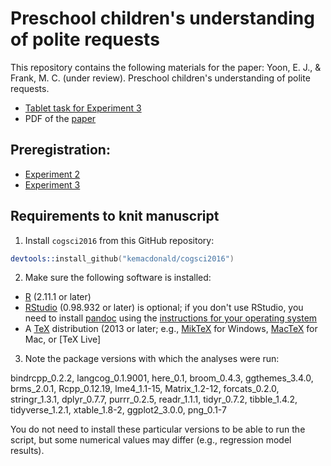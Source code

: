 Preschool children's understanding of polite requests
===

This repository contains the following materials for the paper: 
Yoon, E. J., & Frank, M. C. (under review). Preschool children's understanding of polite requests. 

  * [Tablet task for Experiment 3](http://langcog.stanford.edu/expts/EJY/polcon/polcon.html)
  * PDF of the [paper](04_writing/cogsci2019/polcon_cogsci2019.pdf)

## Preregistration:
* [Experiment 2](https://osf.io/qkn8m/register/5771ca429ad5a1020de2872e)
* [Experiment 3](https://osf.io/rjsx5/register/5771ca429ad5a1020de2872e)

## Requirements to knit manuscript

1) Install `cogsci2016` from this GitHub repository:
```S
devtools::install_github("kemacdonald/cogsci2016")
```

2) Make sure the following software is installed:

- [R](http://www.r-project.org/) (2.11.1 or later)
- [RStudio](http://www.rstudio.com/) (0.98.932 or later) is optional; if you don't use RStudio, you need to install [pandoc](http://johnmacfarlane.net/pandoc/) using the [instructions for your operating system](https://github.com/rstudio/rmarkdown/blob/master/PANDOC.md)
- A [TeX](http://de.wikipedia.org/wiki/TeX) distribution (2013 or later; e.g., [MikTeX](http://miktex.org/) for Windows, [MacTeX](https://tug.org/mactex/) for Mac, or [TeX Live]

3) Note the package versions with which the analyses were run:

bindrcpp_0.2.2,   langcog_0.1.9001, here_0.1,         broom_0.4.3,     ggthemes_3.4.0,   brms_2.0.1,       Rcpp_0.12.19,     lme4_1.1-15,     Matrix_1.2-12,    forcats_0.2.0,    stringr_1.3.1,    dplyr_0.7.7,     purrr_0.2.5,      readr_1.1.1,      tidyr_0.7.2,      tibble_1.4.2,    tidyverse_1.2.1,  xtable_1.8-2,     ggplot2_3.0.0,    png_0.1-7

You do not need to install these particular versions to be able to run the script, but some numerical values may differ (e.g.,  regression model results).

